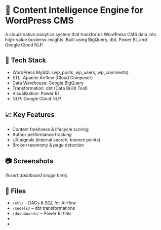 # 🧠 Content Intelligence Engine for WordPress CMS

A cloud-native analytics system that transforms WordPress CMS data into high-value business insights. Built using BigQuery, dbt, Power BI, and Google Cloud NLP.

## 🔧 Tech Stack
- WordPress MySQL (wp_posts, wp_users, wp_comments)
- ETL: Apache Airflow (Cloud Composer)
- Data Warehouse: Google BigQuery
- Transformation: dbt (Data Build Tool)
- Visualization: Power BI
- NLP: Google Cloud NLP

## 📈 Key Features
- Content freshness & lifecycle scoring
- Author performance tracking
- UX signals (internal search, bounce points)
- Broken taxonomy & page detection

## 📷 Screenshots
_(Insert dashboard image here)_

## 📁 Files
- `/etl/` – DAGs & SQL for Airflow
- `/models/` – dbt transformations
- `/dashboards/` – Power BI files
- 
- 
